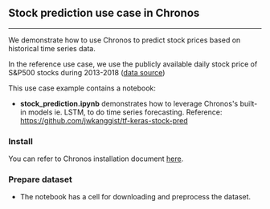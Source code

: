 ## Stock prediction  use case in Chronos

---
We demonstrate how to use Chronos to predict stock prices based on historical time series data.

In the reference use case, we use the publicly available daily stock price of S&P500 stocks during 2013-2018 ([data source](https://www.kaggle.com/camnugent/sandp500/))

This use case example contains a notebook:

- **stock_prediction.ipynb** demonstrates how to leverage Chronos's built-in models ie. LSTM, to do time series forecasting. Reference: https://github.com/jwkanggist/tf-keras-stock-pred


### Install

You can refer to Chronos installation document [here](https://analytics-zoo.github.io/master/#Chronos/tutorials/LSTMForecasterAndMTNetForecaster/#step-0-prepare-environment).

### Prepare dataset
- The notebook has a cell for downloading and preprocess the dataset.

